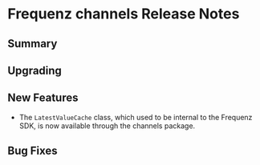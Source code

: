 # Frequenz channels Release Notes

## Summary

<!-- Here goes a general summary of what this release is about -->

## Upgrading

<!-- Here goes notes on how to upgrade from previous versions, including deprecations and what they should be replaced with -->

## New Features

- The `LatestValueCache` class, which used to be internal to the Frequenz SDK, is now available through the channels package.

## Bug Fixes

<!-- Here goes notable bug fixes that are worth a special mention or explanation -->
